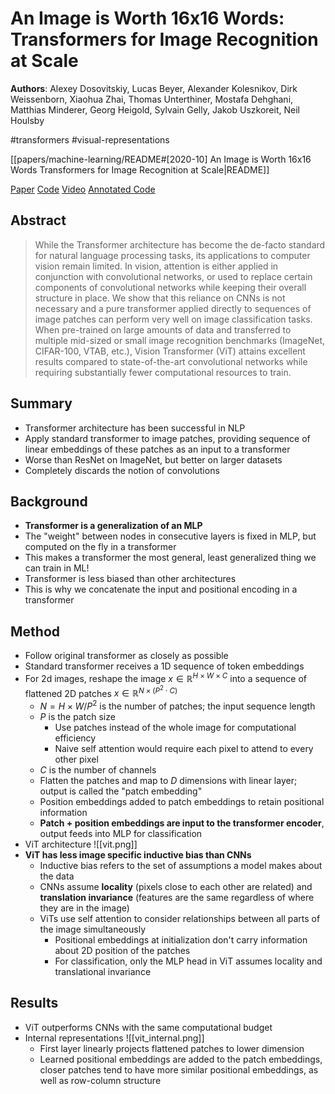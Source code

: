 # An Image is Worth 16x16 Words: Transformers for Image Recognition at Scale

**Authors**: Alexey Dosovitskiy, Lucas Beyer, Alexander Kolesnikov, Dirk Weissenborn, Xiaohua Zhai, Thomas Unterthiner, Mostafa Dehghani, Matthias Minderer, Georg Heigold, Sylvain Gelly, Jakob Uszkoreit, Neil Houlsby

#transformers
#visual-representations

[[papers/machine-learning/README#[2020-10] An Image is Worth 16x16 Words Transformers for Image Recognition at Scale|README]]

[Paper](http://arxiv.org/abs/2010.11929)
[Code](https://github.com/google-research/vision_transformer)
[Video](https://www.youtube.com/watch?v=TrdevFK_am4)
[Annotated Code](https://nn.labml.ai/transformers/vit/index.html)

## Abstract

> While the Transformer architecture has become the de-facto standard for natural language processing tasks, its applications to computer vision remain limited. In vision, attention is either applied in conjunction with convolutional networks, or used to replace certain components of convolutional networks while keeping their overall structure in place. We show that this reliance on CNNs is not necessary and a pure transformer applied directly to sequences of image patches can perform very well on image classification tasks. When pre-trained on large amounts of data and transferred to multiple mid-sized or small image recognition benchmarks (ImageNet, CIFAR-100, VTAB, etc.), Vision Transformer (ViT) attains excellent results compared to state-of-the-art convolutional networks while requiring substantially fewer computational resources to train.

## Summary

- Transformer architecture has been successful in NLP
- Apply standard transformer to image patches, providing sequence of linear embeddings of these patches as an input to a transformer
- Worse than ResNet on ImageNet, but better on larger datasets
- Completely discards the notion of convolutions

## Background

- **Transformer is a generalization of an MLP**
- The "weight" between nodes in consecutive layers is fixed in MLP, but computed on the fly in a transformer
- This makes a transformer the most general, least generalized thing we can train in ML!
- Transformer is less biased than other architectures
- This is why we concatenate the input and positional encoding in a transformer

## Method

- Follow original transformer as closely as possible
- Standard transformer receives a 1D sequence of token embeddings
- For 2d images, reshape the image $x \in \mathbb{R}^{H \times W \times C}$ into a sequence of flattened 2D patches $x \in \mathbb{R}^{N \times (P^2 \cdot C)}$
    - $N = H \times W / P^2$ is the number of patches; the input sequence length
    - $P$ is the patch size
		- Use patches instead of the whole image for computational efficiency
		- Naive self attention would require each pixel to attend to every other pixel
    - $C$ is the number of channels
    - Flatten the patches and map to $D$ dimensions with linear layer; output is called the "patch embedding"
    - Position embeddings added to patch embeddings to retain positional information
    - **Patch + position embeddings are input to the transformer encoder**, output feeds into MLP for classification
- ViT architecture ![[vit.png]]
- **ViT has less image specific inductive bias than CNNs**
	- Inductive bias refers to the set of assumptions a model makes about the data
    - CNNs assume **locality** (pixels close to each other are related) and **translation invariance** (features are the same regardless of where they are in the image)
    - ViTs use self attention to consider relationships between all parts of the image simultaneously
		- Positional embeddings at initialization don't carry information about 2D position of the patches
		- For classification, only the MLP head in ViT assumes locality and translational invariance

## Results

- ViT outperforms CNNs with the same computational budget
- Internal representations ![[vit_internal.png]]
    - First layer linearly projects flattened patches to lower dimension
    - Learned positional embeddings are added to the patch embeddings, closer patches tend to have more similar positional embeddings, as well as row-column structure
